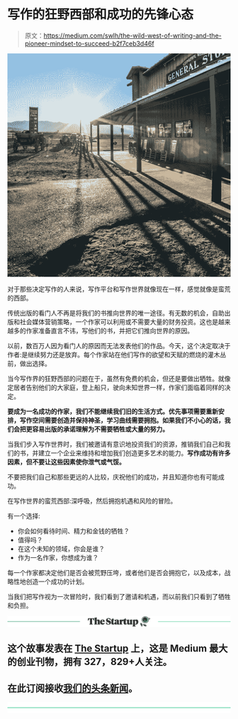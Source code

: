 # 写作的狂野西部和成功的先锋心态

> 原文：<https://medium.com/swlh/the-wild-west-of-writing-and-the-pioneer-mindset-to-succeed-b2f7ceb3d46f>

![](img/ebeba0fbe0acbed3b0271f5d774b0075.png)

对于那些决定写作的人来说，写作平台和写作世界就像现在一样，感觉就像是蛮荒的西部。

传统出版的看门人不再是将我们的书推向世界的唯一途径。有无数的机会，自助出版和社会媒体营销策略，一个作家可以利用或不需要大量的财务投资。这也是越来越多的作家准备直言不讳，写他们的书，并把它们推向世界的原因。

以前，数百万人因为看门人的原因而无法发表他们的作品。今天，这个决定取决于作者:是继续努力还是放弃。每个作家站在他们写作的欲望和天赋的燃烧的灌木丛前，做出选择。

当今写作界的狂野西部的问题在于，虽然有免费的机会，但还是要做出牺牲。就像定居者告别他们的大家庭，登上船只，驶向未知世界一样，作家们面临着同样的决定。

**要成为一名成功的作家，我们不能继续我们旧的生活方式。优先事项需要重新安排，写作空间需要创造并保持神圣，学习曲线需要拥抱。如果我们不小心的话，我们会把更容易出版的承诺理解为不需要牺牲或大量的努力。**

当我们步入写作世界时，我们被邀请有意识地投资我们的资源，推销我们自己和我们的书，并建立一个企业来维持和增加我们创造更多艺术的能力。**写作成功有许多因素，但不要让这些因素使你泄气或气馁。**

不要把我们自己和那些更远的人比较，庆祝他们的成功，并且知道你也有可能成功。

在写作世界的蛮荒西部:深呼吸，然后拥抱机遇和风险的冒险。

有一个选择:

*   你会如何看待时间、精力和金钱的牺牲？
*   值得吗？
*   在这个未知的领域，你会是谁？
*   作为一名作家，你想成为谁？

每一个作家都决定他们是否会被荒野压垮，或者他们是否会拥抱它，以及成本，战略性地创造一个成功的计划。

当我们把写作视为一次冒险时，我们看到了邀请和机遇，而以前我们只看到了牺牲和负担。

[![](img/308a8d84fb9b2fab43d66c117fcc4bb4.png)](https://medium.com/swlh)

## 这个故事发表在 [The Startup](https://medium.com/swlh) 上，这是 Medium 最大的创业刊物，拥有 327，829+人关注。

## 在此订阅接收[我们的头条新闻](http://growthsupply.com/the-startup-newsletter/)。

[![](img/b0164736ea17a63403e660de5dedf91a.png)](https://medium.com/swlh)
